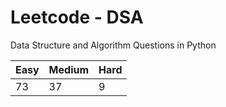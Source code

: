 # Leetcode - DSA

Data Structure and Algorithm Questions in Python

| Easy   |  Medium  | Hard |
|--------|----------|------|
|   73   |    37    |  9   |
